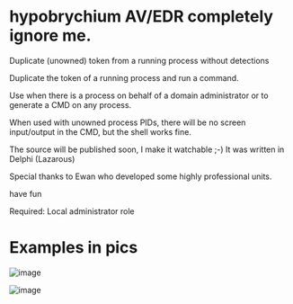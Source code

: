 # hypobrychium AV/EDR completely ignore me.

Duplicate (unowned) token from a running process without detections

Duplicate the token of a running process and run a command.

Use when there is a process on behalf of a domain administrator or to generate a CMD on any process.

When used with unowned process PIDs, there will be no screen input/output in the CMD, but the shell works fine.

The source will be published soon, I make it watchable ;-) It was written in Delphi (Lazarous)

Special thanks to Ewan who developed some highly professional units.

have fun

Required: Local administrator role

# Examples in pics
![image](https://github.com/foxlox/hypobrychium/assets/28823598/cf0785e0-205b-4c34-8036-0547c7761d15)

![image](https://github.com/foxlox/hypobrychium/assets/28823598/1abef0f1-e1df-4a38-b009-37b68363a5ec)
